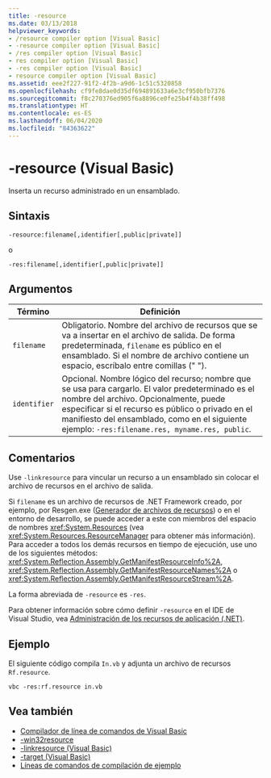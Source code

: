 ```yaml
---
title: -resource
ms.date: 03/13/2018
helpviewer_keywords:
- /resource compiler option [Visual Basic]
- -resource compiler option [Visual Basic]
- /res compiler option [Visual Basic]
- res compiler option [Visual Basic]
- -res compiler option [Visual Basic]
- resource compiler option [Visual Basic]
ms.assetid: eee2f227-91f2-4f2b-a9d6-1c51c5320858
ms.openlocfilehash: cf9fe8dae0d35df694891633a6e3cf950bfb7376
ms.sourcegitcommit: f8c270376ed905f6a8896ce0fe25b4f4b38ff498
ms.translationtype: HT
ms.contentlocale: es-ES
ms.lasthandoff: 06/04/2020
ms.locfileid: "84363622"
---
```

# <a name="-resource-visual-basic"></a>-resource (Visual Basic)
Inserta un recurso administrado en un ensamblado.  
  
## <a name="syntax"></a>Sintaxis  
  
```console  
-resource:filename[,identifier[,public|private]]  
```

o  

```console
-res:filename[,identifier[,public|private]]  
```  
  
## <a name="arguments"></a>Argumentos  
  
|Término|Definición|  
|---|---|  
|`filename`|Obligatorio. Nombre del archivo de recursos que se va a insertar en el archivo de salida. De forma predeterminada, `filename` es público en el ensamblado. Si el nombre de archivo contiene un espacio, escríbalo entre comillas (" ").|  
|`identifier`|Opcional. Nombre lógico del recurso; nombre que se usa para cargarlo. El valor predeterminado es el nombre del archivo. Opcionalmente, puede especificar si el recurso es público o privado en el manifiesto del ensamblado, como en el siguiente ejemplo: `-res:filename.res, myname.res, public`.|  
  
## <a name="remarks"></a>Comentarios  
 Use `-linkresource` para vincular un recurso a un ensamblado sin colocar el archivo de recursos en el archivo de salida.  
  
 Si `filename` es un archivo de recursos de .NET Framework creado, por ejemplo, por Resgen.exe ([Generador de archivos de recursos](../../../framework/tools/resgen-exe-resource-file-generator.md)) o en el entorno de desarrollo, se puede acceder a este con miembros del espacio de nombres <xref:System.Resources> (vea <xref:System.Resources.ResourceManager> para obtener más información). Para acceder a todos los demás recursos en tiempo de ejecución, use uno de los siguientes métodos: <xref:System.Reflection.Assembly.GetManifestResourceInfo%2A>, <xref:System.Reflection.Assembly.GetManifestResourceNames%2A> o <xref:System.Reflection.Assembly.GetManifestResourceStream%2A>.  
  
 La forma abreviada de `-resource` es `-res`.  
  
 Para obtener información sobre cómo definir `-resource` en el IDE de Visual Studio, vea [Administración de los recursos de aplicación (.NET)](/visualstudio/ide/managing-application-resources-dotnet).  
  
## <a name="example"></a>Ejemplo  
 El siguiente código compila `In.vb` y adjunta un archivo de recursos `Rf.resource`.  
  
```console
vbc -res:rf.resource in.vb  
```  
  
## <a name="see-also"></a>Vea también

- [Compilador de línea de comandos de Visual Basic](index.md)
- [-win32resource](win32resource.md)
- [-linkresource (Visual Basic)](linkresource.md)
- [-target (Visual Basic)](target.md)
- [Líneas de comandos de compilación de ejemplo](sample-compilation-command-lines.md)
